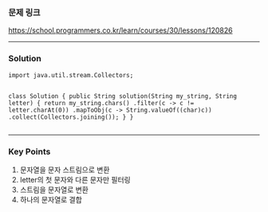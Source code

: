 <h3 id="문제-링크">문제 링크</h3>
<p><a href="https://school.programmers.co.kr/learn/courses/30/lessons/120826">https://school.programmers.co.kr/learn/courses/30/lessons/120826</a></p>
<hr />
<h3 id="solution">Solution</h3>
<pre><code class="language-java">import java.util.stream.Collectors;

class Solution {
    public String solution(String my_string, String letter) {
        return my_string.chars()
                .filter(c -&gt; c != letter.charAt(0))
                .mapToObj(c -&gt; String.valueOf((char)c))
                .collect(Collectors.joining());
    }
}</code></pre>
<hr />
<h3 id="key-points">Key Points</h3>
<ol>
<li>문자열을 문자 스트림으로 변환</li>
<li>letter의 첫 문자와 다른 문자만 필터링</li>
<li>스트림을 문자열로 변환</li>
<li>하나의 문자열로 결합</li>
</ol>